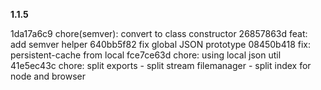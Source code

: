 <!--  malfunction keyboard 5 6 ^ % -->

**1.1.5**

1da17a6c9 chore(semver): convert to class constructor
26857863d feat: add semver helper
640bb5f82 fix global JSON prototype
08450b418 fix: persistent-cache from local
fce7ce63d chore: using local json util
41e5ec43c chore: split exports - split stream filemanager - split index for node and browser